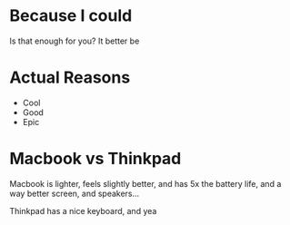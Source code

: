 # Because I could

Is that enough for you? It better be

# Actual Reasons

- Cool
- Good
- Epic

# Macbook vs Thinkpad

Macbook is lighter, feels slightly better, and has 5x the battery life, and a way better screen, and speakers...

Thinkpad has a nice keyboard, and yea
